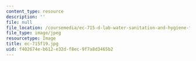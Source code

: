 ```yaml
---
content_type: resource
description: ''
file: null
file_location: /coursemedia/ec-715-d-lab-water-sanitation-and-hygiene-fall-2019/f402674eb612e32df8ec9f7a8d3465b2_ec-715f19.jpg
file_type: image/jpeg
resourcetype: Image
title: ec-715f19.jpg
uid: f402674e-b612-e32d-f8ec-9f7a8d3465b2
---
```

